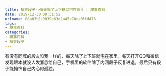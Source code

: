 ```yaml
---
title: 搞笑段子->每天除了上下班就宅在家里 | 糗事百科
date: 2019-12-30 09:31:52
urlname: 08a03b1a9839e63d2a45e70ca03fd478
tags: 
- 糗事百科
categories:
- 糗事百科
- 搞笑段子
---
```

有没有同城的段友和我一样的，每天除了上下班就宅在家里，每天打开QQ和微信发现跟本就没人发消息给自己，手机里的软件除了内涵段子反复进退，最后只有段子能掩饰自己内心的孤独。


